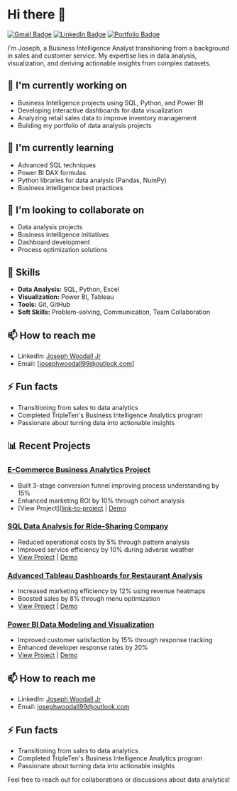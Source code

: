 # Hi there 👋

[![Gmail Badge](https://img.shields.io/badge/-josephdwoodall@gmail.com-c14438?style=flat&logo=Gmail&logoColor=white)](mailto:josephdwoodall@gmail.com)
[![LinkedIn Badge](https://img.shields.io/badge/-LinkedIn-blue?style=flat&logo=Linkedin&logoColor=white)](https://www.linkedin.com/in/joseph-woodall-373363161/)
[![Portfolio Badge](https://img.shields.io/badge/Portfolio-Projects-green)](https://github.com/Joseph-Woodall?tab=repositories)


I'm Joseph, a Business Intelligence Analyst transitioning from a background in sales and customer service. My expertise lies in data analysis, visualization, and deriving actionable insights from complex datasets.

## 🔭 I'm currently working on
- Business Intelligence projects using SQL, Python, and Power BI
- Developing interactive dashboards for data visualization
- Analyzing retail sales data to improve inventory management
- Building my portfolio of data analysis projects

## 🌱 I'm currently learning
- Advanced SQL techniques
- Power BI DAX formulas
- Python libraries for data analysis (Pandas, NumPy)
- Business intelligence best practices

## 👯 I'm looking to collaborate on
- Data analysis projects
- Business intelligence initiatives
- Dashboard development
- Process optimization solutions

## 💼 Skills
- **Data Analysis:** SQL, Python, Excel
- **Visualization:** Power BI, Tableau
- **Tools:** Git, GitHub
- **Soft Skills:** Problem-solving, Communication, Team Collaboration

## 📫 How to reach me
- LinkedIn: [Joseph Woodall Jr](https://www.linkedin.com/in/joseph-woodall-jr/)
- Email: [josephwoodall99@outlook.com]

## ⚡ Fun facts
- Transitioning from sales to data analytics
- Completed TripleTen's Business Intelligence Analytics program
- Passionate about turning data into actionable insights

## 📊 Recent Projects

### [E-Commerce Business Analytics Project](link-to-project-repo)
- Built 3-stage conversion funnel improving process understanding by 15%
- Enhanced marketing ROI by 10% through cohort analysis
- [View Project]([link-to-project](https://docs.google.com/spreadsheets/d/1X6JJNAOfZrKUHKaHiAhctf3KljOUEAC8WxaMsnZWzsU/edit?usp=sharing) | [Demo](link-to-demo)

### [SQL Data Analysis for Ride-Sharing Company](link-to-project-repo)
- Reduced operational costs by 5% through pattern analysis
- Improved service efficiency by 10% during adverse weather
- [View Project](link-to-project) | [Demo](link-to-demo)

### [Advanced Tableau Dashboards for Restaurant Analysis](link-to-project-repo)
- Increased marketing efficiency by 12% using revenue heatmaps
- Boosted sales by 8% through menu optimization
- [View Project](link-to-project) | [Demo](link-to-demo)

### [Power BI Data Modeling and Visualization](link-to-project-repo)
- Improved customer satisfaction by 15% through response tracking
- Enhanced developer response rates by 20%
- [View Project](link-to-project) | [Demo](link-to-demo)

## 📫 How to reach me
- LinkedIn: [Joseph Woodall Jr](https://www.linkedin.com/in/joseph-woodall-jr/)
- Email: josephwoodall99@outlook.com

## ⚡ Fun facts
- Transitioning from sales to data analytics
- Completed TripleTen's Business Intelligence Analytics program
- Passionate about turning data into actionable insights

Feel free to reach out for collaborations or discussions about data analytics!
